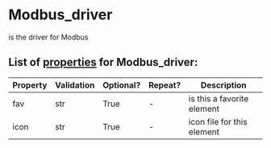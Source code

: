 <!--s_name-->
# Modbus_driver

<!--e_name-->

<!--s_role-->
<!--e_role-->

<!--s_descr-->
is the driver for Modbus

<!--e_descr-->

<!--s_tbl-->
## List of [properties](Properties.md) for __Modbus_driver__:

  | Property | Validation | Optional? | Repeat? | Description |
  | --- | --- | --- | --- | --- |
  | fav | str | True | - | is this a favorite element | 
  | icon | str | True | - | icon file for this element | 
<!--e_tbl-->

